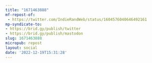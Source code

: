 ```yaml
---
title: "1671463888"
mf-repost-of:
 - https://twitter.com/IndieRandWeb/status/1604576040646492161
mp-syndicate-to:
- https://brid.gy/publish/twitter
- https://brid.gy/publish/mastodon
slug: 1671463888
micropub: repost
layout: social
date: '2022-12-19T15:31:28'
---
```

